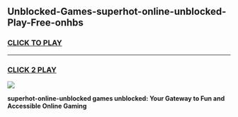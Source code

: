 
## Unblocked-Games-superhot-online-unblocked-Play-Free-onhbs
<h3>
<a href="https://premium76.site?title=superhot-online-unblocked&ref=10A">CLICK TO PLAY</a></h3>
<hr>

<h3>
<a href="https://premium76.site?title=superhot-online-unblocked&ref=10A">CLICK 2 PLAY</a>
  
</h3>

<a href="https://premium76.site?title=superhot-online-unblocked&ref=10A"><img src="https://clearcache.store/games.png"></a>


**superhot-online-unblocked games unblocked: Your Gateway to Fun and Accessible Online Gaming**
